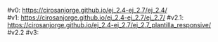 #v0: https://cirosanjorge.github.io/ej_2.4-ej_2.7/ej_2.4/																																																							
#v1:           https://cirosanjorge.github.io/ej_2.4-ej_2.7/ej_2.7/
#v2.1:  https://cirosanjorge.github.io/ej_2.4-ej_2.7/ej_2.7_plantilla_responsive/
#v2.2
#v3:
